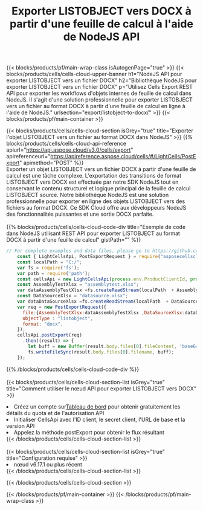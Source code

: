 ﻿---
title:  Exporter LISTOBJECT vers DOCX à partir d'une feuille de calcul à l'aide de NodeJS API
description:  Aspose.Cells Cloud REST API prend en charge l'exportation de fichiers au format {0} vers {1} à l'aide de {2}.
url: /fr/nodejs/export/listobject-to-docx/
---
{{< blocks/products/pf/main-wrap-class isAutogenPage="true" >}}
{{< blocks/products/cells/cells-cloud-upper-banner h1="NodeJS API pour exporter LISTOBJECT vers un fichier DOCX" h2="Bibliothèque NodeJS pour exporter LISTOBJECT vers un fichier DOCX" p="Utilisez Cells Export REST API pour exporter les workflows d\'objets internes de feuille de calcul dans NodeJS. Il s\'agit d\'une solution professionnelle pour exporter LISTOBJECT vers un fichier au format DOCX à partir d\'une feuille de calcul en ligne à l\'aide de NodeJS." urlsection="export/listobject-to-docx/" >}}
{{< blocks/products/pf/main-container >}}

{{< blocks/products/cells/cells-cloud-section isGrey="true" title="Exporter l\'objet LISTOBJECT vers un fichier au format DOCX dans NodeJS" >}}
{{% blocks/products/cells/cells-cloud-api-reference apiurl="https://api.aspose.cloud/v3.0/cells/export" apireferenceurl="https://apireference.aspose.cloud/cells/#/LightCells/PostExport" apimethod="POST" %}}
<br/>
Exporter un objet LISTOBJECT vers un fichier DOCX à partir d'une feuille de calcul est une tâche complexe. L'exportation des transitions de format LISTOBJECT vers DOCX est effectuée par notre SDK NodeJS tout en conservant le contenu structurel et logique principal de la feuille de calcul LISTOBJECT source. Notre bibliothèque NodeJS est une solution professionnelle pour exporter en ligne des objets LISTOBJECT vers des fichiers au format DOCX. Ce SDK Cloud offre aux développeurs NodeJS des fonctionnalités puissantes et une sortie DOCX parfaite.
<br/>
<br/>
{{% blocks/products/cells/cells-cloud-code-div title="Exemple de code dans NodeJS utilisant REST API pour exporter LISTOBJECT au format DOCX à partir d\'une feuille de calcul" gistPath="" %}}
  
```js
// For complete examples and data files, please go to https://github.com/aspose-cells-cloud/aspose-cells-cloud-node/
    const { LightCellsApi, PostExportRequest } = require("asposecellscloud");
    const localPath = "C:/";
    var fs = require('fs');
    var path = require('path');
    const cellsApi = new LightCellsApi(process.env.ProductClientId, process.env.ProductClientSecret);
    const AssemblyTestXlsx = "assemblytest.xlsx";
    var dataAssemblyTestXlsx =fs.createReadStream(localPath  + AssemblyTestXlsx);
    const DataSourceXlsx = "datasource.xlsx";
    var dataDataSourceXlsx =fs.createReadStream(localPath  + DataSourceXlsx);
    var req = new PostExportRequest({
      file:{AssemblyTestXlsx:dataAssemblyTestXlsx ,DataSourceXlsx:dataDataSourceXlsx },
      objectType : "listobject",
      format: "docx",
    });
    cellsApi.postExport(req)
      .then((result) => {
        let buff = new Buffer(result.body.files[0].fileContent, 'base64');
        fs.writeFileSync(result.body.files[0].filename, buff);
    });
```
   
{{% /blocks/products/cells/cells-cloud-code-div %}}
<br/>
<br/>
{{< blocks/products/cells/cells-cloud-section-list isGrey="true" title="Comment utiliser le nœud API pour exporter LISTOBJECT vers DOCX" >}}
<li> Créez un compte sur<a href="https://dashboard.aspose.cloud/">Tableau de bord</a> pour obtenir gratuitement les détails du quota et de l'autorisation API</li>
<li>Initialiser CellsApi avec l'ID client, le secret client, l'URL de base et la version API</li>
<li>Appelez la méthode postExport pour obtenir le flux résultant</li>
{{< /blocks/products/cells/cells-cloud-section-list >}}
<br/>
<br/>
{{< blocks/products/cells/cells-cloud-section-list isGrey="true" title="Configuration requise" >}}
<li>nœud v6.17.1 ou plus récent</li>
{{< /blocks/products/cells/cells-cloud-section-list >}}

{{< /blocks/products/cells/cells-cloud-section >}}

{{< /blocks/products/pf/main-container >}}
{{< /blocks/products/pf/main-wrap-class >}}
